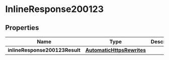 # InlineResponse200123

## Properties
Name | Type | Description | Notes
------------ | ------------- | ------------- | -------------
**inlineResponse200123Result** | [**AutomaticHttpsRewrites**](AutomaticHttpsRewrites.md) |  |  [optional]
